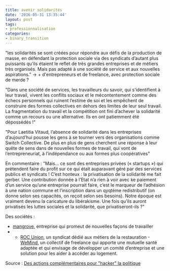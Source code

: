 ```yaml
---
title: avenir solidarités
date: '2016-05-31 13:35:44'
layout: post
tags:
- professionnalisation
categories:
- binary_transition
---
```


"les solidarités se sont créées pour répondre aux défis de la production de masse, en défendant la protection sociale via des syndicats d’autant plus puissants qu’ils étaient le reflet de très grandes entreprises et de métiers très organisés. Mais pas adapté à une société de service et aux nouvelles aspirations." -> + d'entrepreneurs et de freelance, avec protection sociale de merde ?

"Dans une société de services, les travailleurs du savoir, qui s’identifient à leur travail, vivent les conflits sociaux et le mécontentement comme des échecs personnels qui ruinent l’estime de soi et les empêchent de construire des formes collectives en dehors des limites de leur seul travail. La fragmentation du travail et la compétition ont fini d’achever la solidarité comme un recours ou une alternative. Ils en ont patiemment été dépossédés !"

"Pour Laetitia Vitaud, l’absence de solidarité dans les entreprises d’aujourd’hui pousse les gens à se tourner vers des organisations comme Switch Collective. De plus en plus de gens cherchent une réponse à leur quête de sens dans de nouvelles formes de travail, qui vont de l’entrepreneuriat, à l’indépendance ou aux formes plus coopératives"

En commentaire :
"Mais… ce sont des entreprises privées (« startups ») qui prétendent faire du profit sur ce qui était auparavant géré par des services publics et syndicats ! C’est honteux : la privatisation de la solidarité me fait gerber. Une contribution donnée à l’Etat n’a rien à voir avec ke paiement d’un service qu’une entreprise pourrait faire, c’est le marqueur de l’adhésion à une nation commune et l’inscription dans un qyqtème redistributif (on donne selon ses capacités, on reçoit selon ses besoins). Notre époque est vraiment devenu la caricature du libérakisme. Une fois qu’ils auront privatisés les luttes sociales et la solidarité, que privatiseront-ils ?"


Des sociétés :
- [mangrove](http://www.meetmangrove.com/), entreprise qui promeut de nouvelles façons de travailler
- - [ROC Union](http://rocunited.org/), un syndicat dédié aux métiers de la restauration
-[WeMind](http://www.wemind.io/), un collectif de freelance qui apporte une mutuelle santé adaptée et qui envisage de développer un comité d’entreprise et une solution pour les aider à accéder au logement.


Source : [Des actions complémentaires pour "hacker" la politique][ballast.fr]


[ballast.fr]: http://internetactu.blog.lemonde.fr/2016/06/04/lavenir-des-solidarites-bouleversees-par-le-numerique/#xtor=RSS-32280322



